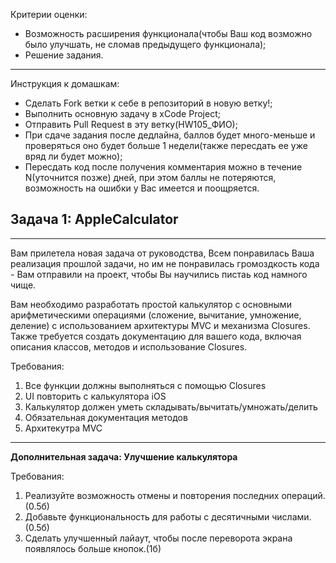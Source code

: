 Критерии оценки:

- Возможность расширения функционала(чтобы Ваш код возможно было улучшать, не сломав предыдущего функционала);
- Решение задания.

---
Инструкция к домашкам:

- Сделать Fork ветки к себе в репозиторий в новую ветку!;
- Выполнить основную задачу в xCode Project;
- Отправить Pull Request в эту ветку(HW105_ФИО);
- При сдаче задания после дедлайна, баллов будет много-меньше и проверяться оно будет больше 1 недели(также пересдать ее уже вряд ли будет можно);
- Пересдать код после получения комментария можно в течение N(уточнится позже) дней, при этом баллы не потеряются, возможность на ошибки у Вас имеется и поощряется.

**Задача 1: AppleCalculator**
-
___

Вам прилетела новая задача от руководства, Всем понравилась Ваша реализация прошлой задачи, но им не понравилась громоздкость кода - Вам отправили на проект, чтобы Вы научились пистаь код намного чище.

Вам необходимо разработать простой калькулятор с основными арифметическими операциями (сложение, вычитание, умножение, деление) с использованием архитектуры MVC и механизма Closures. Также требуется создать документацию для вашего кода, включая описания классов, методов и использование Closures.

Требования:

1. Все функции должны выполняться с помощью Closures
2. UI повторить с калькулятора iOS
3. Калькулятор должен уметь складывать/вычитать/умножать/делить
4. Обязательная документация методов
5. Архитекутра MVC

___

**Дополнительная задача: Улучшение калькулятора**

Требования:

1. Реализуйте возможность отмены и повторения последних операций.(0.5б)
2. Добавьте функциональность для работы с десятичными числами.(0.5б)
3. Сделать улучшенный лайаут, чтобы после переворота экрана появлялось больше кнопок.(1б)


